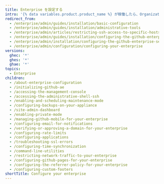 ```yaml
---
title: Enterprise を設定する
intro: '{% data variables.product.product_name %} が稼働したら、Organization のニーズに合わせて Enterprise を設定できます。'
redirect_from:
  - /enterprise/admin/guides/installation/basic-configuration
  - /enterprise/admin/guides/installation/administrative-tools
  - /enterprise/admin/articles/restricting-ssh-access-to-specific-hosts
  - /enterprise/admin/guides/installation/configuring-the-github-enterprise-appliance
  - /enterprise/admin/installation/configuring-the-github-enterprise-server-appliance
  - /enterprise/admin/configuration/configuring-your-enterprise
versions:
  ghec: '*'
  ghes: '*'
  ghae: '*'
topics:
  - Enterprise
children:
  - /about-enterprise-configuration
  - /initializing-github-ae
  - /accessing-the-management-console
  - /accessing-the-administrative-shell-ssh
  - /enabling-and-scheduling-maintenance-mode
  - /configuring-backups-on-your-appliance
  - /site-admin-dashboard
  - /enabling-private-mode
  - /managing-github-mobile-for-your-enterprise
  - /configuring-email-for-notifications
  - /verifying-or-approving-a-domain-for-your-enterprise
  - /configuring-rate-limits
  - /configuring-applications
  - /troubleshooting-ssl-errors
  - /configuring-time-synchronization
  - /command-line-utilities
  - /restricting-network-traffic-to-your-enterprise
  - /configuring-github-pages-for-your-enterprise
  - /configuring-the-referrer-policy-for-your-enterprise
  - /configuring-custom-footers
shortTitle: Configure your enterprise
---
```



